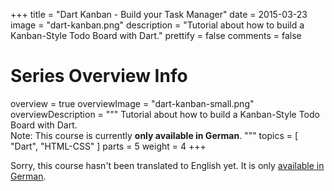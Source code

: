 +++
title = "Dart Kanban - Build your Task Manager"
date = 2015-03-23
image = "dart-kanban.png"
description = "Tutorial about how to build a Kanban-Style Todo Board with Dart."
prettify = false
comments = false

# Series Overview Info
overview = true
overviewImage = "dart-kanban-small.png"
overviewDescription = """
Tutorial about how to build a Kanban-Style Todo Board with Dart.   
Note: This course is currently **only available in German**.
"""
topics = [ "Dart", "HTML-CSS" ]
parts = 5
weight = 4
+++

Sorry, this course hasn't been translated to English yet. It is only [available in German](/de/library/dart-kanban/).